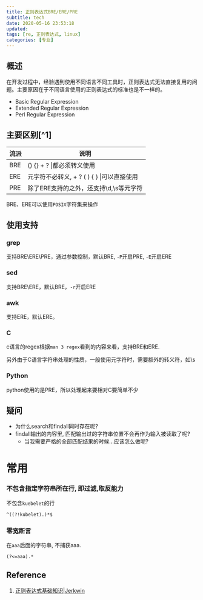 ```yaml
---
title: 正则表达式BRE/ERE/PRE
subtitle: tech
date: 2020-05-16 23:53:18
updated:
tags: [re, 正则表达式, linux]
categories: [专业]
---
```


## 概述
在开发过程中，经验遇到使用不同语言不同工具时，正则表达式无法直接复用的问题。主要原因在于不同语言使用的正则表达式的标准也是不一样的。

<!--more-->

* Basic Regular Expression
* Extended Regular Expression
* Perl Regular Expression

## 主要区别[^1]

流派 | 说明                          
-----|------------------------------
BRE | () {} + ? \|都必须转义使用
ERE | 元字符不必转义, + ? ( ) { } \|可以直接使用
PRE | 除了ERE支持的之外，还支持\d,\s等元字符

BRE、ERE可以使用`POSIX`字符集来操作

## 使用支持

### grep
支持BRE\ERE\PRE，通过参数控制，默认BRE, `-P`开启PRE, `-E`开启ERE

### sed
支持BRE\ERE，默认BRE，`-r`开启ERE

### awk
支持ERE，默认ERE。


### C

c语言的regex根据`man 3 regex`看到的内容来看，支持BRE和ERE.

另外由于C语言字符串处理的性质，一般使用元字符时，需要额外的转义符，如\\s

### Python

python使用的是PRE，所以处理起来要相对C要简单不少

## 疑问
* 为什么search和findall同时存在呢?
* findall输出的内容里, 匹配输出过的字符串位置不会再作为输入被读取了呢?
  * 当我需要严格的全部匹配结果的时候...应该怎么做呢?

# 常用

### 不包含指定字符串所在行, 即过滤,取反能力

不包含`kuebelet`的行
```
^((?!kubelet).)*$
```

### 零宽断言


在`aaa`后面的字符串, 不捕获aaa.
```
(?<=aaa).*
```


## Reference
1. [正则表达式基础知识\|Jerkwin](https://jerkwin.github.io/2014/04/03/%E6%AD%A3%E5%88%99%E8%A1%A8%E8%BE%BE%E5%BC%8F%E5%9F%BA%E7%A1%80%E7%9F%A5%E8%AF%86/)